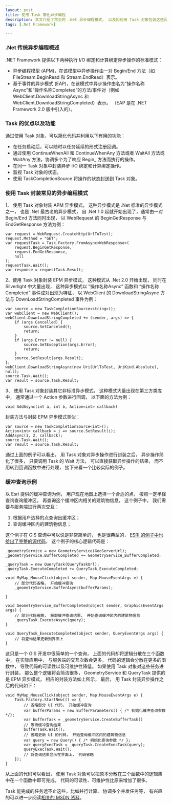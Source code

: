 ```yaml
---
layout: post
title: 使用 Task 简化异步编程
description: 本文介绍了常见的 .Net 异步编程模式， 以及如何用 Task 对象包装这些异步编程模式， 并给出了一个使用 Task 对象包装异步操作， 简化代码的例子。
tags: [.Net Framework]

---
```


### .Net 传统异步编程概述

.NET Framework 提供以下两种执行 I/O 绑定和计算绑定异步操作的标准模式：

* 异步编程模型 (APM)，在该模型中异步操作由一对 Begin/End 方法（如 FileStream.BeginRead 和 Stream.EndRead）表示。 
* 基于事件的异步模式 (EAP)，在该模式中异步操作由名为“操作名称Async”和“操作名称Completed”的方法/事件对（例如 WebClient.DownloadStringAsync 和 WebClient.DownloadStringCompleted）表示。 （EAP 是在 .NET Framework 2.0 版中引入的）。

### Task 的优点以及功能

通过使用 Task 对象，可以简化代码并利用以下有用的功能：

* 在任务启动后，可以随时以任务延续的形式注册回调。 
* 通过使用 ContinueWhenAll 和 ContinueWhenAny 方法或者 WaitAll 方法或 WaitAny 方法，协调多个为了响应 Begin_ 方法而执行的操作。 
* 在同一 Task 对象中封装异步 I/O 绑定和计算绑定操作。 
* 监视 Task 对象的状态。 
* 使用 TaskCompletionSource 将操作的状态封送到 Task 对象。

### 使用 Task 封装常见的异步编程模式

1、 使用 Task 对象封装 APM 异步模式， 这种异步模式是 .Net 标准的异步模式之一， 也是 .Net 最古老的异步模式， 自 .Net 1.0 起就开始出现了，通常由一对 Begin/End 方法同时出现， 以 WebRequest 的 BeginGetResponse 与 EndGetResponse 方法为例：

    var request = WebRequest.CreateHttp(UrlToTest);
    request.Method = "GET";
    var requestTask = Task.Factory.FromAsync<WebResponse>(
        request.BeginGetResponse,
        request.EndGetResponse,
        null
    );
    requestTask.Wait();
    var response = requestTask.Result;

2、使用 Task 对象封装 EPM 异步模式， 这种模式从 .Net 2.0 开始出现， 同时在 Silverlight 中大量出现， 这种异步模式以 “操作名称Async” 函数和 “操作名称Completed” 事件成对出现为特征， 以 WebClient 的 DownloadStringAsync 方法与 DownLoadStringCompleted 事件为例：

    var source = new TaskCompletionSource<string>();
    var webClient = new WebClient();
    webClient.DownloadStringCompleted += (sender, args) => {
        if (args.Cancelled) {
            source.SetCanceled();
            return;
        }
        if (args.Error != null) {
            source.SetException(args.Error);
            return;
        }
        source.SetResult(args.Result);
    };
    webClient.DownloadStringAsync(new Uri(UrlToTest, UriKind.Absolute), null);
    source.Task.Wait();
    var result = source.Task.Result;

3、 使用 Task 对象封装其它非标准异步模式， 这种模式大量出现在第三方类库中， 通常通过一个 Action 参数进行回调， 以下面的方法为例：

    void AddAsync(int a, int b, Action<int> callback)

封装方法与封装 EPM 异步模式类似：

    var source = new TaskCompletionSource<int>();
    Action<int> callback = i => source.SetResult(i);
    AddAsync(1, 2, callback);
    source.Task.Wait();
    var result = source.Task.Result;

通过上面的例子可以看出， 用 Task 对象对异步操作进行封装之后， 异步操作简化了很多， 只要调用 Task 的 Wait 方法， 可以直接获取异步操作的结果， 而不用转到回调函数中进行处理， 接下来看一个比较实际的例子。

### 缓冲查询示例

以 Esri 提供的缓冲查询为例， 用户现在地图上选择一个合适的点， 按照一定半径查询查询缓冲区， 再查询这个缓冲区内相关的建筑物信息， 这个例子中， 我们需要与服务端进行两次交互：

1. 根据用户选择的点查询出缓冲区；
2. 查询缓冲区内的建筑物信息；

这个例子在 GIS 查询中可以说是非常简单的， 也是很典型的， [ESRI 的例子中也给出了完整的源代码](http://help.arcgis.com/en/webapi/silverlight/samples/start.htm#BufferQuery)， 这个例子的核心逻辑代码是：

    _geometryService = new GeometryService(GeoServerUrl);
    _geometryService.BufferCompleted += GeometryService_BufferCompleted;
     
    _queryTask = new QueryTask(QueryTaskUrl);
    _queryTask.ExecuteCompleted += QueryTask_ExecuteCompleted;
     
    void MyMap_MouseClick(object sender, Map.MouseEventArgs e) {
        // 部分代码省略， 开始缓冲查询
        _geometryService.BufferAsync(bufferParams);
     
    }
     
    void GeometryService_BufferCompleted(object sender, GraphicsEventArgs args) {
        // 部分代码省略， 获取缓冲查询结果， 开始查询缓冲区内的建筑物信息
        _queryTask.ExecuteAsync(query);
    }
     
    void QueryTask_ExecuteCompleted(object sender, QueryEventArgs args) {
        // 将查询结果更新到界面上
    }

这只是一个 GIS 开发中很简单的一个查询， 上面的代码却将逻辑分散在三个函数中， 在实际应用中， 与服务端的交互次数会更多， 代码的逻辑会分散在更多的函数中， 导致代码的可读性以及可维护性降低。 如果使用 Task 对象对这些任务进行封装， 那么整个逻辑将会简洁很多， GeometryService 和 QueryTask 提供的是 EPM 异步模式， 相应的封装方法如上所示， 最后， 用 Task 封装异步操作之后的代码如下：

    void MyMap_MouseClick(object sender, Map.MouseEventArgs e) {
        Task.Factory.StartNew(() => {
            // 省略部分 UI 代码， 开始缓冲查询
            var bufferParams = new BufferParameters() { /* 初始化缓冲查询参数 */};
            var bufferTask = _geometryService.CreateBufferTask()
            // 等待缓冲查询结果
            bufferTask.Wait();
            // 省略更新 UI 的代码， 开始查询缓冲区内的建筑物信息
            var query = new Query() { /* 初始化查询参数 */ };
            var queryExecTask = _queryTask.CreateExecTask(query);
            queryExecTask.Wait();
            // 将查询结果显示在界面上， 代码省略
        });
    }

从上面的代码可以看出， 使用 Task 对象可以把原本分散在三个函数中的逻辑集中在一个函数中即可完成， 代码的可读性、可维护性比原来增加了很多。

Task 能完成的任务远不止这些，比如并行计算、 协调多个并发任务等， 有兴趣的可以进一步阅读[相关的 MSDN 资料](http://msdn.microsoft.com/zh-cn/library/dd997405.aspx)。